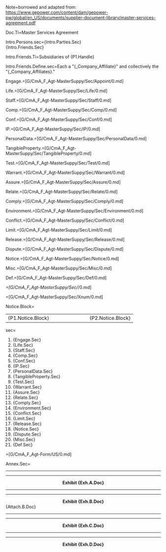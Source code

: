 Note=borrowed and adapted from:  <a href="https://www.gepower.com/content/dam/gepower-pw/global/en_US/documents/supplier-document-library/master-services-agreement.pdf">https://www.gepower.com/content/dam/gepower-pw/global/en_US/documents/supplier-document-library/master-services-agreement.pdf</a>

Doc.Ti=Master Services Agreement

Intro.Persons.sec={Intro.Parties.Sec}<br>{Intro.Friends.Sec}

Intro.Friends.Ti=Subsidiaries of {P1.Handle}

Intro.Friends.Define.sec=Each a "{_Company_Affiliate}" and collectively the "{_Company_Affiliates}."

Engage.=[G/CmA_F_Agt-MasterSuppy/Sec/Appoint/0.md]

Life.=[G/CmA_F_Agt-MasterSuppy/Sec/Life/0.md]

Staff.=[G/CmA_F_Agt-MasterSuppy/Sec/Staff/0.md]

Comp.=[G/CmA_F_Agt-MasterSuppy/Sec/Comp/0.md]

Conf.=[G/CmA_F_Agt-MasterSuppy/Sec/Conf/0.md]

IP.=[G/CmA_F_Agt-MasterSuppy/Sec/IP/0.md]

PersonalData.=[G/CmA_F_Agt-MasterSuppy/Sec/PersonalData/0.md]

TangibleProperty.=[G/CmA_F_Agt-MasterSuppy/Sec/TangibleProperty/0.md]

Test.=[G/CmA_F_Agt-MasterSuppy/Sec/Test/0.md]

Warrant.=[G/CmA_F_Agt-MasterSuppy/Sec/Warrant/0.md]

Assure.=[G/CmA_F_Agt-MasterSuppy/Sec/Assure/0.md]

Relate.=[G/CmA_F_Agt-MasterSuppy/Sec/Relate/0.md]

Comply.=[G/CmA_F_Agt-MasterSuppy/Sec/Comply/0.md]

Environment.=[G/CmA_F_Agt-MasterSuppy/Sec/Environment/0.md]

Conflict.=[G/CmA_F_Agt-MasterSuppy/Sec/Conflict/0.md]

Limit.=[G/CmA_F_Agt-MasterSuppy/Sec/Limit/0.md]

Release.=[G/CmA_F_Agt-MasterSuppy/Sec/Release/0.md]

Dispute.=[G/CmA_F_Agt-MasterSuppy/Sec/Dispute/0.md]

Notice.=[G/CmA_F_Agt-MasterSuppy/Sec/Notice/0.md]

Misc.=[G/CmA_F_Agt-MasterSuppy/Sec/Misc/0.md]

Def.=[G/CmA_F_Agt-MasterSuppy/Sec/Def/0.md]

_=[G/CmA_F_Agt-MasterSuppy/Sec/_/0.md]

=[G/CmA_F_Agt-MasterSuppy/Sec/Xnum/0.md]

Notice.Block=<table><tbody><tr><td>{P1.Notice.Block}</td><td width="100"></td><td>{P2.Notice.Block}</td> </tr></tbody></table>

sec=<ol><li>{Engage.Sec}</li><li>{Life.Sec}</li><li>{Staff.Sec}</li><li>{Comp.Sec}</li><li>{Conf.Sec}</li><li>{IP.Sec}</li><li>{PersonalData.Sec}</li><li>{TangibleProperty.Sec}</li><li>{Test.Sec}</li><li>{Warrant.Sec}</li><li>{Assure.Sec}</li><li>{Relate.Sec}</li><li>{Comply.Sec}</li><li>{Environment.Sec}</li><li>{Conflict.Sec}</li><li>{Limit.Sec}</li><li>{Release.Sec}</li><li>{Notice.Sec}</li><li>{Dispute.Sec}</li><li>{Misc.Sec}</li><li>{Def.Sec}</li></ol>

=[G/CmA_F_Agt-Form/US/0.md]

Annex.Sec=<hr><hr><center><b>Exhibit {Exh.A.Doc}</b></center><hr><hr><center><b>Exhibit {Exh.B.Doc}</b></center>{Attach.B.Doc}<hr><hr><center><b>Exhibit {Exh.C.Doc}</b></center><hr><hr><center><b>Exhibit {Exh.D.Doc}</b></center>